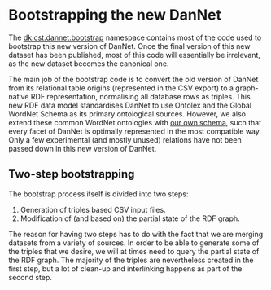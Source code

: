 Bootstrapping the new DanNet
============================
The [dk.cst.dannet.bootstrap](/src/main/dk/cst/dannet/bootstrap.clj) namespace contains most of the code used to bootstrap this new version of DanNet. Once the final version of this new dataset has been published, most of this code will essentially be irrelevant, as the new dataset becomes the canonical one.

The main job of the bootstrap code is to convert the old version of DanNet from its relational table origins (represented in the CSV export) to a graph-native RDF representation, normalising all database rows as triples. This new RDF data model standardises DanNet to use Ontolex and the Global WordNet Schema as its primary ontological sources. However, we also extend these common WordNet ontologies with [our own schema](/resources/schemas/internal), such that every facet of DanNet is optimally represented in the most compatible way. Only a few experimental (and mostly unused) relations have not been passed down in this new version of DanNet.

Two-step bootstrapping
----------------------
The bootstrap process itself is divided into two steps:

1. Generation of triples based CSV input files.
2. Modification of (and based on) the partial state of the RDF graph.

The reason for having two steps has to do with the fact that we are merging datasets from a variety of sources. In order to be able to generate some of the triples that we desire, we will at times need to query the partial state of the RDF graph. The majority of the triples are nevertheless created in the first step, but a lot of clean-up and interlinking happens as part of the second step.
